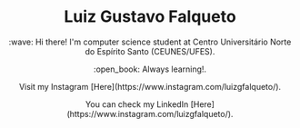 <h1 align="center">Luiz Gustavo Falqueto</h1>

<p align="center">:wave: Hi there! I'm computer science student at Centro Universitário Norte do Espírito Santo (CEUNES/UFES).</p>

<p align="center">:open_book: Always learning!.</p>

<p align="center"> Visit my Instagram [Here](https://www.instagram.com/luizgfalqueto/).</p>

<p align="center"> You can check my LinkedIn [Here](https://www.instagram.com/luizgfalqueto/).</p>
